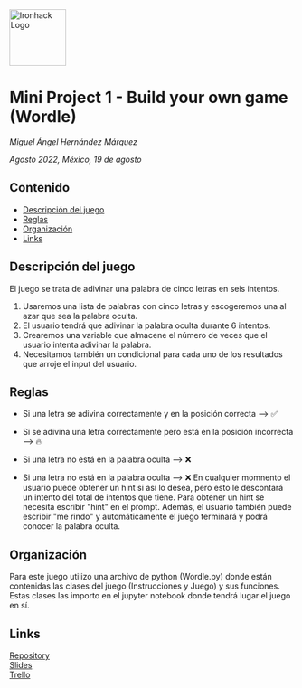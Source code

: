 <img src="https://bit.ly/2VnXWr2" alt="Ironhack Logo" width="100"/>

# Mini Project 1 - Build your own game (Wordle)
*Miguel Ángel Hernández Márquez*

*Agosto 2022, México, 19 de agosto*

## Contenido
- [Descripción del juego](#descripción-del-juego)
- [Reglas](#reglas)
- [Organización](#organización)
- [Links](#links)

## Descripción del juego
El juego se trata de adivinar una palabra de cinco letras en seis intentos.

1. Usaremos una lista de palabras con cinco letras y escogeremos una al azar que sea la palabra oculta.
2. El usuario tendrá que adivinar la palabra oculta durante 6 intentos.
3. Crearemos una variable que almacene el número de veces que el usuario intenta adivinar la palabra.
4. Necesitamos también un condicional para cada uno de los resultados que arroje el input del usuario.
    
## Reglas
- Si una letra se adivina correctamente y en la posición correcta --> ✅
     
- Si se adivina una letra correctamente pero está en la posición incorrecta --> 🔥
     
- Si una letra no está en la palabra oculta --> ❌

- Si una letra no está en la palabra oculta --> ❌
En cualquier momnento el usuario puede obtener un hint si así lo desea, pero esto le descontará un intento del total de intentos que tiene. Para obtener un hint se necesita escribir "hint" en el prompt. Además, el usuario también puede escribir "me rindo" y automáticamente el juego terminará y podrá conocer la palabra oculta.


## Organización
Para este juego utilizo una archivo de python (Wordle.py) donde están contenidas las clases del juego (Instrucciones y Juego) y sus funciones. Estas clases las importo en el jupyter notebook donde tendrá lugar el juego en sí. 

## Links

[Repository](https://github.com/)  
[Slides](https://slides.com/)  
[Trello](https://trello.com/en)  
